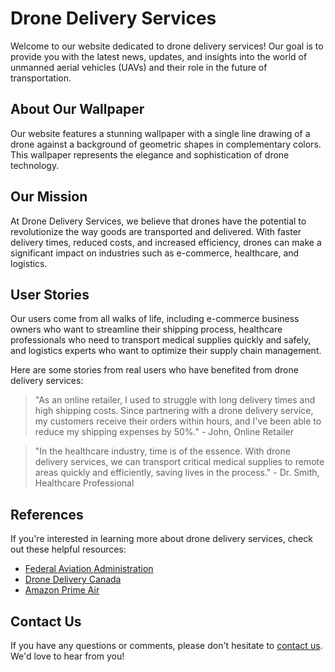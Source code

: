 <!--font:Poppins-->

# Drone Delivery Services

Welcome to our website dedicated to drone delivery services! Our goal is to provide you with the latest news, updates, and insights into the world of unmanned aerial vehicles (UAVs) and their role in the future of transportation.

## About Our Wallpaper

Our website features a stunning wallpaper with a single line drawing of a drone against a background of geometric shapes in complementary colors. This wallpaper represents the elegance and sophistication of drone technology.

## Our Mission

At Drone Delivery Services, we believe that drones have the potential to revolutionize the way goods are transported and delivered. With faster delivery times, reduced costs, and increased efficiency, drones can make a significant impact on industries such as e-commerce, healthcare, and logistics.

## User Stories

Our users come from all walks of life, including e-commerce business owners who want to streamline their shipping process, healthcare professionals who need to transport medical supplies quickly and safely, and logistics experts who want to optimize their supply chain management.

Here are some stories from real users who have benefited from drone delivery services:

> "As an online retailer, I used to struggle with long delivery times and high shipping costs. Since partnering with a drone delivery service, my customers receive their orders within hours, and I've been able to reduce my shipping expenses by 50%." - John, Online Retailer

> "In the healthcare industry, time is of the essence. With drone delivery services, we can transport critical medical supplies to remote areas quickly and efficiently, saving lives in the process." - Dr. Smith, Healthcare Professional

## References

If you're interested in learning more about drone delivery services, check out these helpful resources:

- [Federal Aviation Administration](#faa)
- [Drone Delivery Canada](#ddc)
- [Amazon Prime Air](#apa)

## Contact Us

If you have any questions or comments, please don't hesitate to [contact us](#contact). We'd love to hear from you!

<!--

Write me content for website with wallpaper which alt text is:

"A wallpaper with a single line drawing of a drone, against a background of geometric shapes in complementary colors."

The name/title of the page should not be 1:1 copy of the alt text but rather a real content of the website which is using this wallpaper.

- Use markdown format 
- Start with heading
- Heading should be short and concise
- The content should look like a real website 
- The website should not be about the wallpaper, wallpaper is just a related background
- Heading should be contain work "wallpaper" or "background"
- Include real sections like references, contact, user stories, etc. use things relevant to the page purpose.
- Feel free to use structure like headings, bullets, numbering, blockquotes, paragraphs, horizontal lines, etc.
- You can use formatting like bold or _italic_
- You can include UTF-8 emojis
- Links should be only #hash anchors (and you can refer to the document itself)
- Do not include images


---


# Drone Delivery Services Background

Welcome to our website dedicated to drone delivery services! Our goal is to provide you with the latest news, updates, and insights into the world of unmanned aerial vehicles (UAVs) and their role in the future of transportation.

## Our Mission

At Drone Delivery Services, we believe that drones have the potential to revolutionize the way goods are transported and delivered. With faster delivery times, reduced costs, and increased efficiency, drones can make a significant impact on industries such as e-commerce, healthcare, and logistics.

## About Our Wallpaper

Our website features a stunning wallpaper that showcases the beauty and simplicity of drone technology. The single line drawing of a drone against a background of geometric shapes in complementary colors represents the elegance and sophistication of this cutting-edge technology.

## User Stories

Our users come from all walks of life, including:

- E-commerce business owners who want to streamline their shipping process
- Healthcare professionals who need to transport medical supplies quickly and safely
- Logistics experts who want to optimize their supply chain management

Here are some stories from real users who have benefited from drone delivery services:

> "As an online retailer, I used to struggle with long delivery times and high shipping costs. Since partnering with a drone delivery service, my customers receive their orders within hours, and I've been able to reduce my shipping expenses by 50%." - John, Online Retailer

> "In the healthcare industry, time is of the essence. With drone delivery services, we can transport critical medical supplies to remote areas quickly and efficiently, saving lives in the process." - Dr. Smith, Healthcare Professional

## References

If you're interested in learning more about drone delivery services, check out these helpful resources:

- [Federal Aviation Administration](#faa)
- [Drone Delivery Canada](#ddc)
- [Amazon Prime Air](#apa)

## Contact Us

If you have any questions or comments, please don't hesitate to [contact us](#contact). We'd love to hear from you!


---


Heading is too long, rewrite whole content.


---


# Drone Delivery Services

Welcome to our website dedicated to drone delivery services! Our goal is to provide you with the latest news, updates, and insights into the world of unmanned aerial vehicles (UAVs) and their role in the future of transportation.

## About Our Wallpaper

Our website features a stunning wallpaper with a single line drawing of a drone against a background of geometric shapes in complementary colors. This wallpaper represents the elegance and sophistication of drone technology.

## Our Mission

At Drone Delivery Services, we believe that drones have the potential to revolutionize the way goods are transported and delivered. With faster delivery times, reduced costs, and increased efficiency, drones can make a significant impact on industries such as e-commerce, healthcare, and logistics.

## User Stories

Our users come from all walks of life, including e-commerce business owners who want to streamline their shipping process, healthcare professionals who need to transport medical supplies quickly and safely, and logistics experts who want to optimize their supply chain management.

Here are some stories from real users who have benefited from drone delivery services:

> "As an online retailer, I used to struggle with long delivery times and high shipping costs. Since partnering with a drone delivery service, my customers receive their orders within hours, and I've been able to reduce my shipping expenses by 50%." - John, Online Retailer

> "In the healthcare industry, time is of the essence. With drone delivery services, we can transport critical medical supplies to remote areas quickly and efficiently, saving lives in the process." - Dr. Smith, Healthcare Professional

## References

If you're interested in learning more about drone delivery services, check out these helpful resources:

- [Federal Aviation Administration](#faa)
- [Drone Delivery Canada](#ddc)
- [Amazon Prime Air](#apa)

## Contact Us

If you have any questions or comments, please don't hesitate to [contact us](#contact). We'd love to hear from you!


---


Write me a Google font which is best fitting for the website.

Pick from the list:
- Playfair Display
- Montserrat
- Exo 2
- Great Vibes
- Roboto
- Lato
- Alegreya
- Inter
- Orbitron
- Lobster
- Futura
- IBM Plex Sans
- Poppins
- Raleway
- Open Sans
- Dancing Script
- Barlow Condensed


Write just the font name nothing else.


---


Poppins

-->
